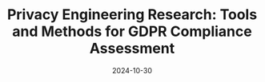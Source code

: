 ---
title: "Privacy Engineering Research: Tools and Methods for GDPR Compliance Assessment"
collection: talks
type: talk
permalink: /talks/qmul-guest-seminar
venue: "Guest Seminar at Queen Mary University of London"
date: 2024-10-30
location: "London, United Kingdom"
excerpt: "Invited by Ignacio Castro and his research group to present recent methods and findings in automated GDPR compliance assessment in Android apps."
event_url: "https://www.qmul.ac.uk/"
slides: ""
---